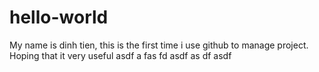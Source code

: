 # hello-world
My name is dinh tien,
this is the first time i use github to manage project. Hoping that it very useful
asdf
a
fas
fd
asdf
as
df
asdf
